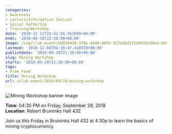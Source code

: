 ```yaml
---
categories:
- Awareness
- Lecture/Information Session
- Social Gathering
- Training/Workshop
date: '2018-11-11T22:41:56.562609+00:00'
ends: '2018-09-28T22:30:00+00:00'
image: /img/club-event/bd010439-370e-4449-88fb-927e1bd12140432c8bed-6b9e-4f3e-bc33-7f967a482625.png
lastmod: '2018-12-04T04:30:47.418970+00:00'
publishdate: '2018-09-28T21:30:00+00:00'
slug: Mining Workshop
starts: '2018-09-28T21:30:00+00:00'
tags:
- Free Food
title: Mining Workshop
url: /club-event/2018/09/28/mining-workshop
---
```


<img src="/img/club-event/bd010439-370e-4449-88fb-927e1bd12140432c8bed-6b9e-4f3e-bc33-7f967a482625.png" alt="Mining Workshop banner image" /><br>
    <p class="eventInfo">
        <strong>Time</strong>: 04:30 PM on Friday, September 28, 2018<br>
        <strong>Location</strong>: Robert Bruininks Hall 432
    </p>
    <p>Join us this Friday in Bruininks Hall 432 at 4:30p to learn the basics of mining cryptocurrency.</p>